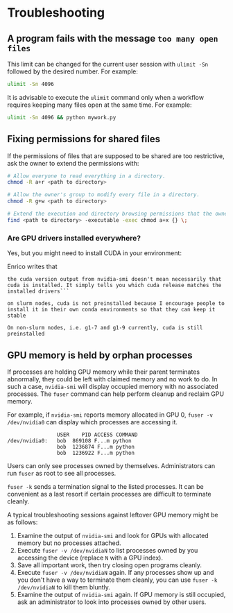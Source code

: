 # Troubleshooting

## A program fails with the message `too many open files`

This limit can be changed for the current user session with `ulimit -Sn` followed by the desired number. For example:

```sh
ulimit -Sn 4096
```

It is advisable to execute the `ulimit` command only when a workflow requires keeping many files open at the same time. For example:

```sh
ulimit -Sn 4096 && python mywork.py
```

## Fixing permissions for shared files

If the permissions of files that are supposed to be shared are too restrictive, ask the owner to extend the permissions with:

```sh
# Allow everyone to read everything in a directory.
chmod -R a+r <path to directory>

# Allow the owner's group to modify every file in a directory.
chmod -R g+w <path to directory>

# Extend the execution and directory browsing permissions that the owner has in a directory to everyone.
find <path to directory> -executable -exec chmod a+x {} \;
```

### Are GPU drivers installed everywhere?

Yes, but you might need to install CUDA in your environment:

Enrico writes that

```text
the cuda version output from nvidia-smi doesn't mean necessarily that cuda is installed. It simply tells you which cuda release matches the installed drivers```

on slurm nodes, cuda is not preinstalled because I encourage people to install it in their own conda environments so that they can keep it stable

On non-slurm nodes, i.e. g1-7 and g1-9 currently, cuda is still preinstalled
```

## GPU memory is held by orphan processes

If processes are holding GPU memory while their parent terminates abnormally, they could be left with claimed memory and no work to do.
In such a case, `nvidia-smi` will display occupied memory with no associated processes.
The `fuser` command can help perform cleanup and reclaim GPU memory.

For example, if `nvidia-smi` reports memory allocated in GPU 0, `fuser -v /dev/nvidia0` can display which processes are accessing it.

```text
                USER    PID ACCESS COMMAND
/dev/nvidia0:   bob  869108 F...m python
                bob  1236874 F...m python
                bob  1236922 F...m python
```

Users can only see processes owned by themselves.
Administrators can run `fuser` as root to see all processes.

`fuser -k` sends a termination signal to the listed processes.
It can be convenient as a last resort if certain processes are difficult to terminate cleanly.

A typical troubleshooting sessions against leftover GPU memory might be as follows:

1. Examine the output of `nvidia-smi` and look for GPUs with allocated memory but no processes attached.
1. Execute `fuser -v /dev/nvidiaN` to list processes owned by you accessing the device (replace `N` with a GPU index).
1. Save all important work, then try closing open programs cleanly.
1. Execute `fuser -v /dev/nvidiaN` again.
  If any processes show up and you don't have a way to terminate them cleanly, you can use `fuser -k /dev/nvidiaN` to kill them bluntly.
1. Examine the output of `nvidia-smi` again.
   If GPU memory is still occupied, ask an administrator to look into processes owned by other users.
